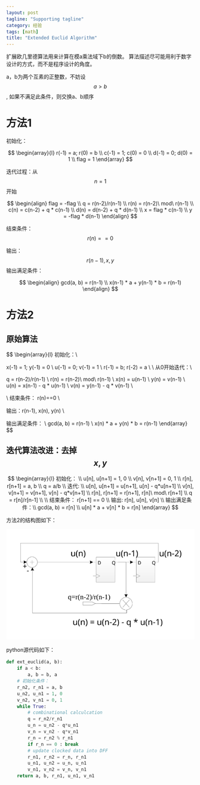 ```yaml
---
layout: post
tagline: "Supporting tagline"
category: 经验
tags: [math]
title: "Extended Euclid Algorithm"
---
```


扩展欧几里德算法用来计算在模a乘法域下b的倒数。
算法描述尽可能用利于数字设计的方式，而不是程序设计的角度。

a，b为两个互素的正整数，不妨设 $$a > b$$, 如果不满足此条件，则交换a、b顺序

# 方法1

初始化：

$$
\begin{array}{l}
r(-1) = a; r(0) = b  \\
c(-1) = 1; c(0) = 0  \\
d(-1) = 0; d(0) = 1  \\
flag = 1
\end{array}
$$

迭代过程：从 $$n=1$$ 开始

$$
\begin{align}
flag = -flag    \\
q = r(n-2)/r(n-1)			\\
r(n) = r(n-2)\ mod\ r(n-1)  \\
c(n) = c(n-2) + q * c(n-1)  \\
d(n) = d(n-2) + q * d(n-1)  \\
x = flag * c(n-1)     \\
y = -flag * d(n-1)
\end{align}
$$

结束条件： $$r(n) == 0$$

输出： $$r(n-1), x, y $$
输出满足条件：

$$
\begin{align}
gcd(a, b) = r(n-1)      \\
x(n-1) * a + y(n-1) * b = r(n-1)
\end{align}
$$

# 方法2

## 原始算法

$$
\begin{array}{l}
初始化：\\

x(-1) = 1; y(-1) = 0 \\
u(-1) = 0; v(-1) = 1 \\
r(-1) = b; r(-2) = a \\
\\
从0开始迭代：\\

q = r(n-2)/r(n-1)			\\
r(n) = r(n-2)\ mod\ r(n-1)  \\
x(n) = u(n-1)				\\
y(n) = v(n-1)				\\
u(n) = x(n-1) - q * u(n-1)  \\
v(n) = y(n-1) - q * v(n-1)  \\

\\
结束条件： r(n)==0 \\

输出：r(n-1), x(n), y(n) \\

输出满足条件： \\
gcd(a, b) = r(n-1)      \\
x(n) * a + y(n) * b = r(n-1)
\end{array}
$$

## 迭代算法改进：去掉 $$x, y$$

$$
\begin{array}{l}
初始化： \\
u[n], u[n+1] = 1, 0   \\
v[n], v[n+1] = 0, 1   \\
r[n], r[n+1] = a, b   \\
q = a/b  \\
迭代: \\
u[n], u[n+1] = u[n+1], u[n] - q*u[n+1]   \\
v[n], v[n+1] = v[n+1], v[n] - q*v[n+1]   \\
r[n], r[n+1] = r[n+1], r[n]\ mod\ r[n+1]  \\
q = r[n]/r[n-1]			\\
\\
结束条件： r[n+1] == 0 \\
输出: r[n], u[n], v[n] \\
输出满足条件：\\
gcd(a, b) = r[n]      \\
u[n] * a + v[n] * b = r[n]
\end{array}
$$

方法2的结构图如下：

![u（n）的计算结构](/img/rsa.svg)

python源代码如下：

~~~ python
def ext_euclid(a, b):
    if a < b:
        a, b = b, a
    # 初始化条件：
    r_n2, r_n1 = a, b
    u_n2, u_n1 = 1, 0
    v_n2, v_n1 = 0, 1
    while True:
        # combinational calculcation
        q = r_n2/r_n1
        u_n = u_n2 - q*u_n1
        v_n = v_n2 - q*v_n1
        r_n = r_n2 % r_n1
        if r_n == 0 : break
        # update clocked data into DFF
        r_n1, r_n2 = r_n, r_n1
        u_n1, u_n2 = u_n, u_n1
        v_n1, v_n2 = v_n, v_n1
    return a, b, r_n1, u_n1, v_n1
~~~
